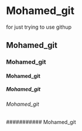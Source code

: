 # Mohamed_git
for just trying to use githup
## Mohamed_git
### Mohamed_git
#### Mohamed_git
##### Mohamed_git
###### Mohamed_git
########### Mohamed_git

 
